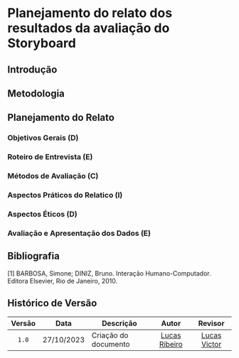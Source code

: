 # Planejamento do relato dos resultados da avaliação do Storyboard

## Introdução

## Metodologia

## Planejamento do Relato

### Objetivos Gerais (D)

### Roteiro de Entrevista (E)

### Métodos de Avaliação (C)

### Aspectos Práticos do Relatico (I)

### Aspectos Éticos (D)

### Avaliação e Apresentação dos Dados (E)

## Bibliografia

[1] BARBOSA, Simone; DINIZ, Bruno. Interação Humano-Computador. Editora Elsevier, Rio de Janeiro, 2010.

## Histórico de Versão

| Versão | Data       | Descrição                 |                       Autor                        |                                 Revisor                                  |
| :----: | ---------- | ------------------------- | :------------------------------------------------: | :----------------------------------------------------------------------: |
| `1.0`  | 27/10/2023 | Criação do documento      | [Lucas Ribeiro](https://github.com/lucassouzs) |             [Lucas Victor](https://github.com/Lucas13032003)             |
